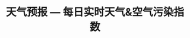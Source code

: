 ---
description: 可用，无广告。
layout: post
results:
- primaryGenreName: Weather
  version: '1.1'
  artworkUrl100: http://a926.phobos.apple.com/us/r1000/058/Purple/v4/c8/7b/8b/c87b8b0f-e4d4-874c-9ece-9cd59f56319b/mzl.yfnalylf.png
  trackViewUrl: https://itunes.apple.com/cn/app/tian-qi-yu-bao-mei-ri-shi/id646719781?mt=8&uo=4
  artworkUrl60: http://a1509.phobos.apple.com/us/r1000/016/Purple2/v4/90/fe/02/90fe0230-ba57-797e-32c1-99ac8bc563b9/icon.png
  userRatingCountForCurrentVersion: 352
  sellerName: Beijing Kingsoft Internet Security software Co.Ltd
  supportedDevices:
  - iPadMini4G
  - iPhone5
  - iPadMini
  - iPodTouchFifthGen
  - iPodTouchourthGen
  - iPad2Wifi
  - iPhone-3GS
  - iPad3G
  - iPodTouchThirdGen
  - iPadFourthGen
  - iPadWifi
  - iPhone4S
  - iPadThirdGen4G
  - iPadThirdGen
  - iPadFourthGen4G
  - iPhone4
  - iPad23G
  genres:
  - 天气
  - 工具
  trackName: 天气预报 — 每日实时天气&空气污染指数
  description: '天气预报 — 天气应用免费榜第一名，每日实时天气&空气污染指数（空气质量指数），超酷超炫的天气预报&空气污染指数展示，详尽的天气数据，国内外4600多个城市，十天以上的天气及其他相关信息。每日贴心天气播报，让你第一时间了解天气状况及穿衣出行状况。


    主要功能： 

    △酷炫实时天气展示，上班外出无忧愁；

     △每日天气播报，第一时间了解气象变化； 
    △未来10日天气预报，精准预测天气走势；

     △实时空气污染指数预报，生活健康你做主；

     △当日风速风向播报，让生活出行更便利；

     △多个城市天气展示，左右滑动即可查看；


     小窍门：


     △上下滑动可以查看详细天气；

     △左右滑动可以查看更多城市；


    支持的城市：


    国内：北京，上海，深圳，广州，南京，武汉，天津，重庆，南京，成都，武汉，重庆，杭州，沈阳等400多个城市。


    国际：纽约，旧金山，东京，巴黎，伦敦，莫斯科等4600多个城市。'
  price: 0
  trackId: 646719781
  releaseDate: '2013-06-15T08:06:03Z'
  screenshotUrls:
  - http://a5.mzstatic.com/us/r1000/028/Purple/v4/d4/d8/d7/d4d8d76f-e1e3-152d-f8f2-45b5cee3e648/mzl.csmfhybr.1136x1136-75.jpg
  - http://a4.mzstatic.com/us/r1000/035/Purple2/v4/58/a2/f6/58a2f624-d568-ba94-207a-b222706c2fb7/mzl.bwdcsgje.1136x1136-75.jpg
  - http://a5.mzstatic.com/us/r1000/025/Purple2/v4/b2/58/08/b258081e-d465-4438-5d13-6f348eb1e504/mzl.lwwqgjfn.1136x1136-75.jpg
  artistViewUrl: https://itunes.apple.com/cn/artist/beijing-kingsoft-internet/id438883151?uo=4
  primaryGenreId: 6001
  userRatingCount: 352
  averageUserRatingForCurrentVersion: 4.5
  kind: software
  fileSizeBytes: '3564937'
  bundleId: com.ijinshan.ksweather
  releaseNotes: 'bug fix


    天气预报 — 天气应用免费榜第一名，每日实时天气&空气污染指数（空气质量指数），超酷超炫的天气预报&空气污染指数展示，详尽的天气数据，国内外4600多个城市，十天以上的天气及其他相关信息。每日贴心天气播报，让你第一时间了解天气状况及穿衣出行状况。'
  trackContentRating: 4+
  artistName: Beijing Kingsoft Internet Security software Co.Ltd
  trackCensoredName: 天气预报 — 每日实时天气&空气污染指数
  isGameCenterEnabled: false
  contentAdvisoryRating: 4+
  languageCodesISO2A:
  - EN
  - ZH
  - ZH
  averageUserRating: 4.5
  features: &a []
  wrapperType: software
  artworkUrl512: http://a926.phobos.apple.com/us/r1000/058/Purple/v4/c8/7b/8b/c87b8b0f-e4d4-874c-9ece-9cd59f56319b/mzl.yfnalylf.png
  formattedPrice: 免费
  artistId: 438883151
  genreIds:
  - '6001'
  - '6002'
  currency: CNY
  ipadScreenshotUrls: *a
category: 天气
tags: tag1
resultCount: 1
title: 天气预报 — 每日实时天气&空气污染指数

---
